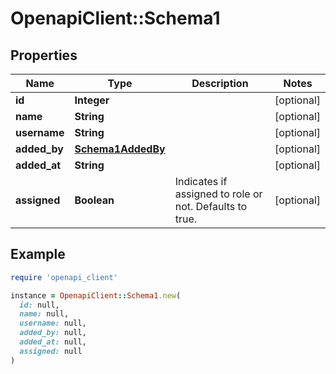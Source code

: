 # OpenapiClient::Schema1

## Properties

| Name | Type | Description | Notes |
| ---- | ---- | ----------- | ----- |
| **id** | **Integer** |  | [optional] |
| **name** | **String** |  | [optional] |
| **username** | **String** |  | [optional] |
| **added_by** | [**Schema1AddedBy**](Schema1AddedBy.md) |  | [optional] |
| **added_at** | **String** |  | [optional] |
| **assigned** | **Boolean** | Indicates if assigned to role or not. Defaults to true. | [optional] |

## Example

```ruby
require 'openapi_client'

instance = OpenapiClient::Schema1.new(
  id: null,
  name: null,
  username: null,
  added_by: null,
  added_at: null,
  assigned: null
)
```


